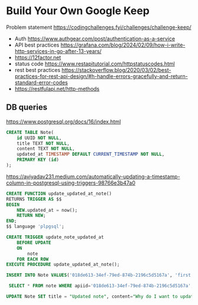 # Build Your Own Google Keep

Problem statement https://codingchallenges.fyi/challenges/challenge-keep/

- Auth https://www.authgear.com/post/authentication-as-a-service
- API best practices https://grafana.com/blog/2024/02/09/how-i-write-http-services-in-go-after-13-years/
- https://12factor.net
- status code https://www.restapitutorial.com/httpstatuscodes.html
- rest best practices https://stackoverflow.blog/2020/03/02/best-practices-for-rest-api-design/#h-handle-errors-gracefully-and-return-standard-error-codes
- https://restfulapi.net/http-methods

## DB queries
https://www.postgresql.org/docs/16/index.html
```sql
CREATE TABLE Note(
    id UUID NOT NULL,
    title TEXT NOT NULL,
    content TEXT NOT NULL,
    updated_at TIMESTAMP DEFAULT CURRENT_TIMESTAMP NOT NULL,
    PRIMARY KEY (id)
);
```

https://aviyadav231.medium.com/automatically-updating-a-timestamp-column-in-postgresql-using-triggers-98766e3b47a0
```sql
CREATE FUNCTION update_updated_at_note()
RETURNS TRIGGER AS $$
BEGIN
    NEW.updated_at = now();
    RETURN NEW;
END;
$$ language 'plpgsql';
```

```sql
CREATE TRIGGER update_note_updated_at
    BEFORE UPDATE
    ON
        note
    FOR EACH ROW
EXECUTE PROCEDURE update_updated_at_note();
```

```sql
INSERT INTO Note VALUES('018de613-34ef-79ed-874b-2196c5d5167a', 'first note', '# Heading 1 ## Heading 2 body');
```

```sql
 SELECT * FROM note WHERE apiid='018de613-34ef-79ed-874b-2196c5d5167a';
```

```sql
UPDATE Note SET title = "Updated note", content="Why do I want to update?" WHERE apiid='018de613-34ef-79ed-874b-2196c5d5167a';
```